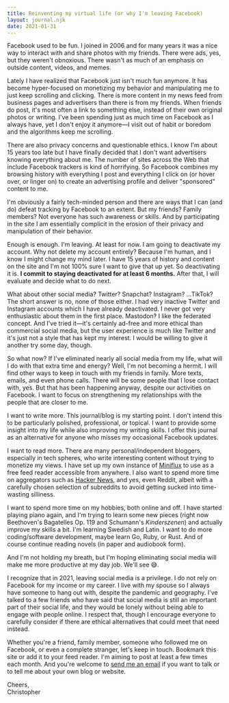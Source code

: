 ```yaml
---
title: Reinventing my virtual life (or why I'm leaving Facebook)
layout: journal.njk
date: 2021-01-31
---
```

Facebook used to be fun. I joined in 2006 and for many years it was a nice way to interact with and share photos with my friends. There were ads, yes, but they weren't obnoxious. There wasn't as much of an emphasis on outside content, videos, and memes.

Lately I have realized that Facebook just isn't much fun anymore. It has become hyper-focused on monetizing my behavior and manipulating me to just keep scrolling and clicking. There is more content in my news feed from business pages and advertisers than there is from my friends. When friends do post, it's most often a link to something else, instead of their own original photos or writing. I've been spending just as much time on Facebook as I always have, yet I don't enjoy it anymore—I visit out of habit or boredom and the algorithms keep me scrolling.

There are also privacy concerns and questionable ethics. I know I'm about 15 years too late but I have finally decided that I don't want advertisers knowing everything about me. The number of sites across the Web that include Facebook trackers is kind of horrifying. So Facebook combines my browsing history with everything I post and everything I click on (or hover over, or linger on) to create an advertising profile and deliver "sponsored" content to me.

I'm obviously a fairly tech-minded person and there are ways that I can (and do) defeat tracking by Facebook to an extent. But my friends? Family members? Not everyone has such awareness or skills. And by participating in the site I am essentially complicit in the erosion of their privacy and manipulation of their behavior.

Enough is enough. I'm leaving. At least for now. I am going to deactivate my account. Why not delete my account entirely? Because I'm human, and I know I might change my mind later. I have 15 years of history and content on the site and I'm not 100% sure I want to give that up yet. So deactivating it is. **I commit to staying deactivated for at least 6 months.** After that, I will evaluate and decide what to do next.

What about other social media? Twitter? Snapchat? Instagram? ...TikTok? The short answer is no, none of those either. I had very inactive Twitter and Instagram accounts which I have already deactivated. I never got very enthusiastic about them in the first place. Mastodon? I like the federated concept. And I've tried it—it's certainly ad-free and more ethical than commercial social media, but the user experience is much like Twitter and it's just not a style that has kept my interest. I would be willing to give it another try some day, though.

So what now? If I've eliminated nearly all social media from my life, what will I do with that extra time and energy? Well, I'm not becoming a hermit. I will find other ways to keep in touch with my friends in family. More texts, emails, and even phone calls. There will be some people that I lose contact with, yes. But that has been happening anyway, despite our activities on Facebook. I want to focus on strengthening my relationships with the people that are closer to me.

I want to write more. This journal/blog is my starting point. I don't intend this to be particularly polished, professional, or topical. I want to provide some insight into my life while also improving my writing skills. I offer this journal as an alternative for anyone who misses my occasional Facebook updates.

I want to read more. There are many personal/independent bloggers, especially in tech spheres, who write interesting content without trying to monetize my views. I have set up my own instance of [Miniflux](https://miniflux.app/) to use as a free feed reader accessible from anywhere. I also want to spend more time on aggregators such as [Hacker News](https://news.ycombinator.com/news), and yes, even Reddit, albeit with a carefully chosen selection of subreddits to avoid getting sucked into time-wasting silliness.

I want to spend more time on my hobbies, both online and off. I have started playing piano again, and I'm trying to learn some new pieces (right now Beethoven's Bagatelles Op. 119 and Schumann's *Kinderszenen*) and actually improve my skills a bit. I'm learning Swedish and Latin. I want to do more coding/software development, maybe learn Go, Ruby, or Rust. And of course continue reading novels (in paper and audiobook form).

And I'm not holding my breath, but I'm hoping eliminating social media will make me more productive at my day job. We'll see 😅.

I recognize that in 2021, leaving social media is a privilege. I do not rely on Facebook for my income or my career. I live with my spouse so I always have someone to hang out with, despite the pandemic and geography. I've talked to a few friends who have said that social media is still an important part of their social life, and they would be lonely without being able to engage with people online. I respect that, though I encourage everyone to carefully consider if there are ethical alternatives that could meet that need instead.

Whether you're a friend, family member, someone who followed me on Facebook, or even a complete stranger, let's keep in touch. Bookmark this site or add it to your feed reader. I'm aiming to post at least a few times each month. And you're welcome to [send me an email](mailto:chris@bruton.tech) if you want to talk or to tell me about your own blog or website.

Cheers,  
Christopher

